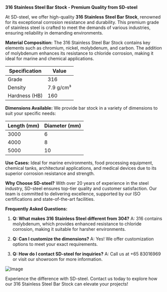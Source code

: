 **316 Stainless Steel Bar Stock - Premium Quality from SD-steel**

At SD-steel, we offer high-quality **316 Stainless Steel Bar Stock**, renowned for its exceptional corrosion resistance and durability. This premium grade of stainless steel is crafted to meet the demands of various industries, ensuring reliability in demanding environments.

**Material Composition:**
The 316 Stainless Steel Bar Stock contains key elements such as chromium, nickel, molybdenum, and carbon. The addition of molybdenum enhances its resistance to chloride corrosion, making it ideal for marine and chemical applications.

| Specification | Value |
|---------------|-------|
| Grade         | 316   |
| Density       | 7.9 g/cm³ |
| Hardness (HB) | 160   |

**Dimensions Available:**
We provide bar stock in a variety of dimensions to suit your specific needs:

| Length (mm) | Diameter (mm) |
|-------------|---------------|
| 3000        | 6             |
| 4000        | 8             |
| 5000        | 10            |

**Use Cases:**
Ideal for marine environments, food processing equipment, chemical tanks, architectural applications, and medical devices due to its superior corrosion resistance and strength.

**Why Choose SD-steel?**
With over 20 years of experience in the steel industry, SD-steel ensures top-tier quality and customer satisfaction. Our team is committed to delivering excellence, supported by our ISO certifications and state-of-the-art facilities.

**Frequently Asked Questions:**

1. **Q: What makes 316 Stainless Steel different from 304?**
   A: 316 contains molybdenum, which provides enhanced resistance to chloride corrosion, making it suitable for harsher environments.

2. **Q: Can I customize the dimensions?**
   A: Yes! We offer customization options to meet your exact requirements.

3. **Q: How do I contact SD-steel for inquiries?**
   A: Call us at +65 83016969 or visit our showroom for more information.

![Image](https://github.com/user-attachments/assets/2567258e-e124-4816-932d-1809bd27ef0b)

Experience the difference with SD-steel. Contact us today to explore how our 316 Stainless Steel Bar Stock can elevate your projects!
